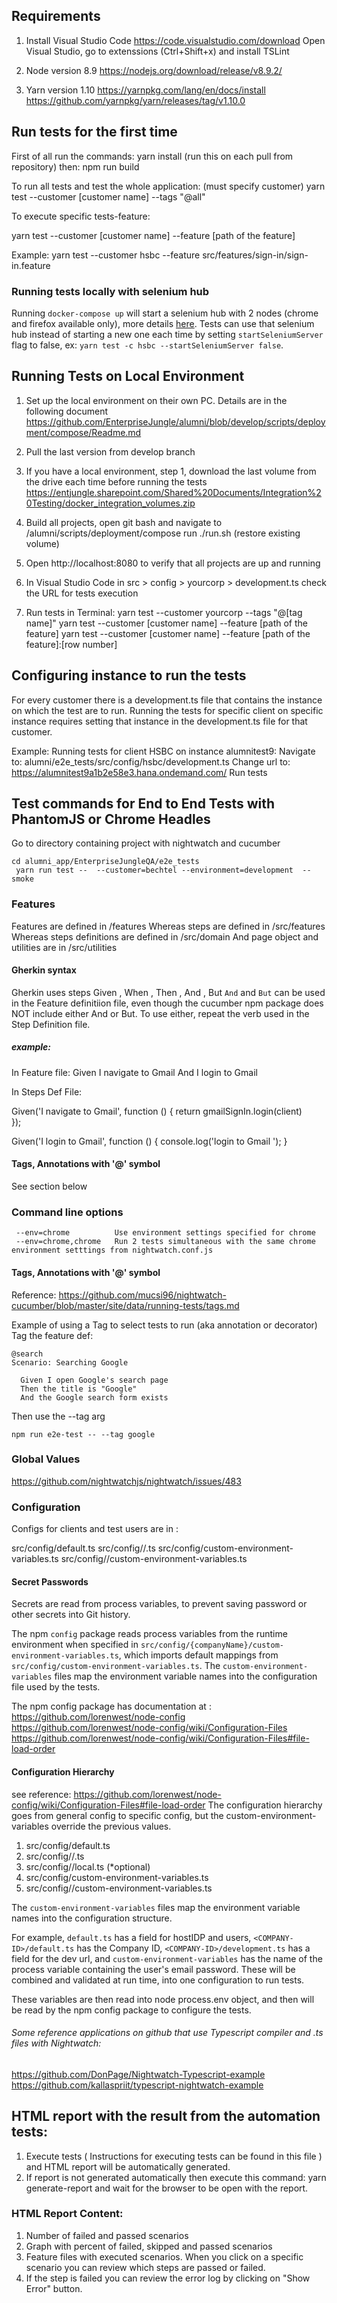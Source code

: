 ## Requirements

1. Install Visual Studio Code
   https://code.visualstudio.com/download
   Open Visual Studio, go to extenssions (Ctrl+Shift+x) and install TSLint

2. Node version 8.9
   https://nodejs.org/download/release/v8.9.2/

3. Yarn version 1.10
   https://yarnpkg.com/lang/en/docs/install
   https://github.com/yarnpkg/yarn/releases/tag/v1.10.0

## Run tests for the first time

First of all run the commands:
yarn install (run this on each pull from repository)
then:
npm run build

To run all tests and test the whole application: (must specify customer)
yarn test --customer [customer name] --tags "@all"

To execute specific tests-feature:

yarn test --customer [customer name] --feature [path of the feature]

Example: yarn test --customer hsbc --feature src/features/sign-in/sign-in.feature

### Running tests locally with selenium hub

Running `docker-compose up` will start a selenium hub with 2 nodes (chrome and firefox available only), more details [here](https://github.com/SeleniumHQ/docker-selenium). Tests can use that selenium hub instead of starting a new one each time by setting `startSeleniumServer` flag to false, ex: `yarn test -c hsbc --startSeleniumServer false`. 

## Running Tests on Local Environment

1. Set up the local environment on their own PC. Details are in the following document
   https://github.com/EnterpriseJungle/alumni/blob/develop/scripts/deployment/compose/Readme.md

2. Pull the last version from develop branch

3. If you have a local environment, step 1, download the last volume from the drive each time before running the tests
   https://entjungle.sharepoint.com/Shared%20Documents/Integration%20Testing/docker_integration_volumes.zip

4. Build all projects, open git bash and navigate to /alumni/scripts/deployment/compose run ./run.sh (restore existing volume)

5. Open http://localhost:8080 to verify that all projects are up and running

6. In Visual Studio Code in src > config > yourcorp > development.ts check the URL for tests execution

7. Run tests in Terminal:
   yarn test --customer yourcorp --tags "@[tag name]"
   yarn test --customer [customer name] --feature [path of the feature]
   yarn test --customer [customer name] --feature [path of the feature]:[row number]

## Configuring instance to run the tests

For every customer there is a development.ts file that contains the instance on which the test are to run. Running the tests for specific client on specific instance requires setting that instance in the development.ts file for that customer.

Example: Running tests for client HSBC on instance alumnitest9:
Navigate to: alumni/e2e_tests/src/config/hsbc/development.ts
Change url to: https://alumnitest9a1b2e58e3.hana.ondemand.com/
Run tests

## Test commands for End to End Tests with PhantomJS or Chrome Headles

Go to directory containing project with nightwatch and cucumber

```
cd alumni_app/EnterpriseJungleQA/e2e_tests
 yarn run test --  --customer=bechtel --environment=development  --smoke
```

### Features

Features are defined in /features
Whereas steps are defined in /src/features
Whereas steps definitions are defined in /src/domain
And page object and utilities are in /src/utilities

#### Gherkin syntax

Gherkin uses steps Given , When , Then , And , But
`And` and `But` can be used in the Feature definitiion file, even though the cucumber npm package does NOT include either And or But. To use either, repeat the verb used in the Step Definition file.

##### example:

In Feature file:
Given I navigate to Gmail
And I login to Gmail

In Steps Def File:

Given('I navigate to Gmail', function () {
return gmailSignIn.login(client)  
 });

Given('I login to Gmail', function () {
console.log('login to Gmail ');
}

#### Tags, Annotations with '@' symbol

See section below

### Command line options

```
 --env=chrome          Use environment settings specified for chrome
 --env=chrome,chrome   Run 2 tests simultaneous with the same chrome environment setttings from nightwatch.conf.js
```

#### Tags, Annotations with '@' symbol

Reference: https://github.com/mucsi96/nightwatch-cucumber/blob/master/site/data/running-tests/tags.md

Example of using a Tag to select tests to run (aka annotation or decorator)
Tag the feature def:

```
@search
Scenario: Searching Google

  Given I open Google's search page
  Then the title is "Google"
  And the Google search form exists
```

Then use the --tag arg

```
npm run e2e-test -- --tag google
```

### Global Values

https://github.com/nightwatchjs/nightwatch/issues/483

### Configuration

Configs for clients and test users are in :

src/config/default.ts
src/config/<COMPANY-ID>/<NODE-PROCESS-ENVIRONMENT>.ts
src/config/custom-environment-variables.ts
src/config/<COMPANY-ID>/custom-environment-variables.ts

#### Secret Passwords

Secrets are read from process variables, to prevent saving password or other secrets into Git history.

The npm `config` package reads process variables from the runtime environment when specified in `src/config/{companyName}/custom-environment-variables.ts`, which imports default mappings from `src/config/custom-environment-variables.ts`. The `custom-environment-variables` files map the environment variable names into the configuration file used by the tests.

The npm config package has documentation at :
https://github.com/lorenwest/node-config
https://github.com/lorenwest/node-config/wiki/Configuration-Files
https://github.com/lorenwest/node-config/wiki/Configuration-Files#file-load-order

#### Configuration Hierarchy

see reference: https://github.com/lorenwest/node-config/wiki/Configuration-Files#file-load-order
The configuration hierarchy
goes from general config to specific config, but the custom-environment-variables override the previous values.

1. src/config/default.ts
2. src/config/<COMPANY-ID>/<NODE-PROCESS-ENVIRONMENT>.ts
3. src/config/<COMPANY-ID>/local.ts (\*optional)
4. src/config/custom-environment-variables.ts
5. src/config/<COMPANY-ID>/custom-environment-variables.ts

The `custom-environment-variables` files map the environment variable names into the configuration structure.

For example, `default.ts` has a field for hostIDP and users, `<COMPANY-ID>/default.ts` has the Company ID, `<COMPANY-ID>/development.ts` has a field for the dev url, and `custom-environment-variables` has the name of the process variable containing the user's email password. These will be combined and validated at run time, into one configuration to run tests.

These variables are then read into node process.env object, and then will be read by the npm config package to configure the tests.

###### Some reference applications on github that use Typescript compiler and .ts files with Nightwatch:

https://github.com/DonPage/Nightwatch-Typescript-example
https://github.com/kallaspriit/typescript-nightwatch-example

## HTML report with the result from the automation tests:

1. Execute tests ( Instructions for executing tests can be found in this file ) and HTML report will be automatically generated.
2. If report is not generated automatically then execute this command: yarn generate-report and wait for the browser to be open with the report.

### HTML Report Content:

1. Number of failed and passed scenarios
2. Graph with percent of failed, skipped and passed scenarios
3. Feature files with executed scenarios. When you click on a specific scenario you can review which steps are passed or failed.
4. If the step is failed you can review the error log by clicking on "Show Error" button.
